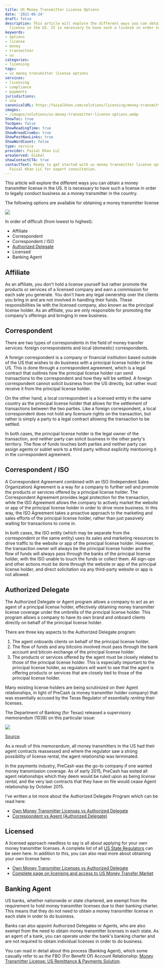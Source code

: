 ```yaml
---
title: US Money Transmitter License Options
date: '2021-06-24'
draft: false
description: This article will explore the different ways you can obtain a money transmitter
  license in the US. It is necessary to have such a license in order to...
keywords:
- options
- license
- money
- transmitter
- us
categories:
- licensing
tags:
- us money transmitter license options
services:
- licensing
- compliance
- payments
jurisdictions:
- usa
canonicalURL: https:/faisalkhan.com/solutions/licensing/money-transmitter-license-mtl/us-money-transmitter-license-options/
images:
- /images/solutions/us-money-transmitter-license-options.webp
ShowToc: true
TocOpen: false
ShowReadingTime: true
ShowBreadCrumbs: true
ShowPostNavLinks: true
ShowWordCount: false
type: service
provider: Faisal Khan LLC
areaServed: Global
showContactCTA: true
contactText: Ready to get started with us money transmitter license options? Contact
  Faisal Khan LLC for expert consultation.
---
```


This article will explore the different ways you can obtain a money transmitter license in the US. It is necessary to have such a license in order to legally conduct business as a money transmitter in the country. 

The following options are available for obtaining a money transmitter license

![](https://faisalkhan.com/wp-content/uploads/2021/07/US-Money-Transmitter-License-Law.png)

In order of difficult (from lowest to highest):

  * Affiliate
  * Correspondent
  * Correspondent / ISO
  * [Authorized Delegate](https://faisalkhan.com/solutions/licensing/authorized-delegate-ad/)
  * Licensed
  * Banking Agent

## Affiliate

As an affiliate, you don't hold a license yourself but rather promote the products or services of a licensed company and earn a commission for each sale you generate. You don't have any legal ownership over the clients you bring in and are not involved in handling their funds. These responsibilities lie with the licensed company, also known as the principal license holder. As an affiliate, you are only responsible for promoting the company's offerings and bringing in new business.

## Correspondent

There are two types of correspondents in the field of money transfer services: foreign correspondents and local (domestic) correspondents.

A foreign correspondent is a company or financial institution based outside of the US that wishes to do business with a principal license holder in the US. This is done through a correspondent agreement, which is a legal contract that outlines how the principal license holder can send transactions to the correspondent and how they will be settled. A foreign correspondent cannot solicit business from the US directly, but rather must receive it from the principal license holder.

On the other hand, a local correspondent is a licensed entity in the same country as the principal license holder that allows for the settlement of transactions between the two parties. Like a foreign correspondent, a local correspondent does not hold any licensure rights on the transaction, but rather is simply a party to a legal contract allowing the transaction to be settled.

In both cases, the principal license holder is the legal owner of the transaction, and neither party can solicit business in the other party's territory. The flow of funds touches both parties and neither party can assign agents or sublet work to a third party without explicitly mentioning it in the correspondent agreement.

## Correspondent / ISO

A Correspondent Agreement combined with an ISO (Independent Sales Organization) Agreement is a way for a company to further sell and promote the products or services offered by a principal license holder. The Correspondent Agreement provides legal protection for the transaction, while the ISO Agreement allows the company to actively market the website or app of the principal license holder in order to drive more business. In this way, the ISO Agreement takes a proactive approach to the marketing and sales efforts of the principal license holder, rather than just passively waiting for transactions to come in.

In both cases, the ISO entity (which may be separate from the correspondent or the same entity) uses its sales and marketing resources to drive traffic to the website or app of the principal license holder. However, the transaction owner will always be the principal license holder and the flow of funds will always pass through the banks of the principal license holder, with the ISO unable to touch the funds or collect them. All sign-ups and other actions must be done through the website or app of the principal license holder, and direct solicitation via any third-party website or app is not allowed.

## Authorized Delegate

The Authorized Delegate or Agent program allows a company to act as an agent of a principal license holder, effectively obtaining money transmitter license coverage under the umbrella of the principal license holder. This program allows a company to have its own brand and onboard clients directly on behalf of the principal license holder.

There are three key aspects to the Authorized Delegate program:

  1. The agent onboards clients on behalf of the principal license holder.
  2. The flow of funds and any bitcoins involved must pass through the bank account and bitcoin exchange of the principal license holder.
  3. The products or services offered by the agent must be closely related to those of the principal license holder. This is especially important to the principal license holder, as regulators will want to see that the agent is offering products or services that are closely tied to those of the principal license holder.

Many existing license holders are being scrutinized on their Agent relationships, in light of PreCash (a money transmitter holder company) that was essentially accused by the Texas Regulator of essentially _renting_ their licenses.

The Department of Banking (for Texas) released a supervisory memorandum (1038) on this particular issue:

![](https://faisalkhan.com/wp-content/uploads/2021/07/Texas-Department-of-Banking-SUPERVISORY-MEMORANDUM-1038.png)

[Source](http://www.dob.texas.gov/public/uploads/files/Laws-Regulations/New-Actions/sm1038.pdf).

As a result of this memorandum, all money transmitters in the US had their agent contracts reassessed and where the regulator saw a strong possibility of license rental, the agent relationship was terminated.

In the payments industry, PreCash was the go-to company if one wanted money transmission coverage. As of early 2015, PreCash has exited all agent relationships which they deem would be ruled upon as being _license rental,_ and the very last contracts that they have on file would cease Agent relationship by October 2015.

I’ve written a lot more about the Authorized Delegate Program which can be read here:

  * [Own Money Transmitter Licenses vs Authorized Delegate](https://faisalkhan.com/solutions/licensing-regulatory-coverage/us-money-transmitter-license/own-money-transmitter-licenses-vs-authorized-delegate/)
  * [Correspondent vs Agent (Authorized Delegate)](https://faisalkhan.com/solutions/licensing-regulatory-coverage/us-money-transmitter-license/correspondent-vs-agent-authorized-delegate/)

## Licensed

A licensed approach needless to say is all about applying for your own money transmitter licenses. A complete list of all [US State Regulators](https://faisalkhan.com/solutions/licensing-regulatory-coverage/us-money-transmitter-license/interactive-map-us-state-financial-regulators/) can be seen here. In addition to this, you can also read more about obtaining your own license here:

  * [Own Money Transmitter Licenses vs Authorized Delegate](https://faisalkhan.com/solutions/licensing-regulatory-coverage/us-money-transmitter-license/own-money-transmitter-licenses-vs-authorized-delegate/)
  * [Complete page on licensing and access to US Money Transfer Market](https://faisalkhan.com/solutions/licensing-regulatory-coverage/us-money-transmitter-license/)

## Banking Agent

US banks, whether nationwide or state chartered, are exempt from the requirement to hold money transmitter licenses due to their banking charter. This means that they do not need to obtain a money transmitter license in each state in order to do business. 

Banks can also appoint Authorized Delegates or Agents, who are also exempt from the need to obtain money transmitter licenses in each state. As an agent of a bank, you can operate under the bank's banking charter and are not required to obtain individual licenses in order to do business.

You can read in detail about this process (Banking Agent), which some casually refer to as the FBO (For Benefit Of) Account Relationship: [Money Transmitter License: US Remittance & Payments Solution](https://faisalkhan.com/solutions/licensing-regulatory-coverage/us-money-transmitter-license/money-transmitter-license-us-remittance-payments-solution/).